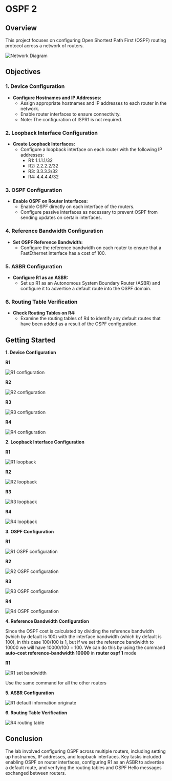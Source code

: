 # OSPF 2

## Overview
This project focuses on configuring Open Shortest Path First (OSPF) routing protocol across a network of routers.

![Network Diagram](Images/Network_Diagram.png)

## Objectives

### 1. Device Configuration
- **Configure Hostnames and IP Addresses:** 
  - Assign appropriate hostnames 	and IP addresses to each router in the network.
  - Enable router interfaces to ensure connectivity.
  - Note: The configuration of ISPR1 is not required.

### 2. Loopback Interface Configuration
- **Create Loopback Interfaces:** 
  - Configure a loopback interface on each router with the following IP addresses:
    - R1: 1.1.1.1/32
    - R2: 2.2.2.2/32
    - R3: 3.3.3.3/32
    - R4: 4.4.4.4/32

### 3. OSPF Configuration
- **Enable OSPF on Router Interfaces:** 
  - Enable OSPF directly on each interface of the routers.
  - Configure passive interfaces as necessary to prevent OSPF from sending updates on certain interfaces.

### 4. Reference Bandwidth Configuration
- **Set OSPF Reference Bandwidth:** 
  - Configure the reference bandwidth on each router to ensure that a FastEthernet interface has a cost of 100.

### 5. ASBR Configuration
- **Configure R1 as an ASBR:** 
  - Set up R1 as an Autonomous System Boundary Router (ASBR) and configure it to advertise a default route into the OSPF domain.

### 6. Routing Table Verification
- **Check Routing Tables on R4:** 
  - Examine the routing tables of R4 to identify any default routes that have been added as a result of the OSPF configuration.

## Getting Started 

**1. Device Configuration**

**R1** 

![R1 configuration](Images/R1_conf.png)

**R2**

![R2 configuration](Images/R2_conf.png)

**R3**

![R3 configuration](Images/R3_conf.png)

**R4**

![R4 configuration](Images/R4_conf.png)

**2. Loopback Interface Configuration**

**R1**

![R1 loopback](Images/R1_loopback.png)

**R2**

![R2 loopback](Images/R2_loopback.png)

**R3**

![R3 loopback](Images/R3_loopback.png)

**R4**

![R4 loopback](Images/R4_loopback.png)

**3. OSPF Configuration**

**R1**
 
![R1 OSPF configuration](Images/R1_OSPF_conf.png)

**R2**

![R2 OSPF configuration](Images/R2_OSPF_conf.png)

**R3**

![R3 OSPF configuration](Images/R3_OSPF_conf.png)

**R4**

![R4 OSPF configuration](Images/R4_OSPF_conf.png)


**4. Reference Bandwidth Configuration**

Since the OSPF cost is calculated by dividing the reference bandwidth (which by default is 100) with the interface bandwidth (which by default is 100), in this case 100/100 is 1, but if we set the reference bandwidth to 10000 we will have 10000/100 = 100. We can do this by using the command **auto-cost reference-bandwidth 10000** in **router ospf 1** mode

**R1**

![R1 set bandwidth](Images/R1_set_bandwidth.png)

Use the same command for all the other routers

**5. ASBR Configuration**

![R1 default information originate](Images/R1_default_information_originate.png)

**6. Routing Table Verification**

![R4 routing table](Images/R4_routing_table.png)

## Conclusion
The lab involved configuring OSPF across multiple routers, including setting up hostnames, IP addresses, and loopback interfaces. Key tasks included enabling OSPF on router interfaces, configuring R1 as an ASBR to advertise a default route, and verifying the routing tables and OSPF Hello messages exchanged between routers.

